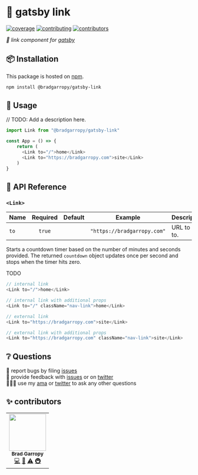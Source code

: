 # 🔗 gatsby link

[![coverage][codecov-badge]][codecov]
[![contributing][contributing-badge]][contributing]
[![contributors][contributors-badge]][contributors]

_🔗 link component for [gatsby][gatsby]_

## 📦 Installation

This package is hosted on [npm][npm].

```bash
npm install @bradgarropy/gatsby-link
```

## 🥑 Usage

// TODO: Add a description here.

```javascript
import Link from "@bradgarropy/gatsby-link"

const App = () => {
    return (
      <Link to="/">home</Link>
      <Link to="https://bradgarropy.com">site</Link>
    )
}
```

## 📖 API Reference

### `<Link>`

| Name | Required | Default |           Example           | Description     |
| :--- | :------: | :-----: | :-------------------------: | :-------------- |
| `to` |  `true`  |         | `"https://bradgarropy.com"` | URL to link to. |

Starts a countdown timer based on the number of minutes and seconds provided. The returned `countdown` object updates once per second and stops when the timer hits zero.

TODO

```javascript
// internal link
<Link to="/">home</Link>

// internal link with additional props
<Link to="/" className="nav-link">home</Link>

// external link
<Link to="https://bradgarropy.com">site</Link>

// external link with additional props
<Link to="https://bradgarropy.com" className="nav-link">site</Link>
```

## ❔ Questions

🐛 report bugs by filing [issues][issues]  
📢 provide feedback with [issues][issues] or on [twitter][twitter]  
🙋🏼‍♂️ use my [ama][ama] or [twitter][twitter] to ask any other questions

## ✨ contributors

<!-- ALL-CONTRIBUTORS-LIST:START - Do not remove or modify this section -->
<!-- prettier-ignore-start -->
<!-- markdownlint-disable -->
<table>
  <tr>
    <td align="center"><a href="https://bradgarropy.com"><img src="https://avatars.githubusercontent.com/u/11336745?v=4?s=100" width="100px;" alt=""/><br /><sub><b>Brad Garropy</b></sub></a><br /><a href="https://github.com/bradgarropy/gatsby-link/commits?author=bradgarropy" title="Code">💻</a> <a href="https://github.com/bradgarropy/gatsby-link/commits?author=bradgarropy" title="Documentation">📖</a> <a href="https://github.com/bradgarropy/gatsby-link/commits?author=bradgarropy" title="Tests">⚠️</a> <a href="#infra-bradgarropy" title="Infrastructure (Hosting, Build-Tools, etc)">🚇</a></td>
  </tr>
</table>

<!-- markdownlint-restore -->
<!-- prettier-ignore-end -->

<!-- ALL-CONTRIBUTORS-LIST:END -->

[codecov]: https://app.codecov.io/gh/bradgarropy/gatsby-link
[contributing]: https://github.com/bradgarropy/gatsby-link/blob/master/contributing.md
[contributors]: #-contributors
[codecov-badge]: https://img.shields.io/codecov/c/github/bradgarropy/gatsby-link?style=flat-square
[contributing-badge]: https://img.shields.io/badge/PRs-welcome-success?style=flat-square
[contributors-badge]: https://img.shields.io/github/all-contributors/bradgarropy/gatsby-link?style=flat-square
[gatsby]: https://www.gatsbyjs.com
[npm]: https://www.npmjs.com
[issues]: https://github.com/bradgarropy/gatsby-link/issues
[twitter]: https://twitter.com/bradgarropy
[ama]: https://bradgarropy.com/ama
